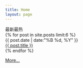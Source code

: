 ```yaml
---
title: Home
layout: page
---
```

<div class="page-title" id="latest-posts">最新最热</div>
<div class="archive-main">
  {% for post in site.posts limit:6 %}
    <div class="archive-item">
      <div class="archive-date">{{ post.date | date:"%B %d, %Y" }}</div>
      <div class="archive-title"><a href="{{ post.url | relative_url }}">{{ post.title }}</a></div>
    </div>
  {% endfor %}
</div>
<p class="archive-more">
  <a href="{{ "/archive.html" | relative_url }}">More...</a>
</p>
